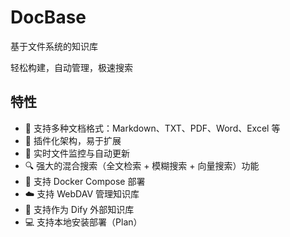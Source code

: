 # DocBase

基于文件系统的知识库

轻松构建，自动管理，极速搜索

## 特性

- 📂 支持多种文档格式：Markdown、TXT、PDF、Word、Excel 等
- 🧩 插件化架构，易于扩展
- 🚀 实时文件监控与自动更新
- 🔍 强大的混合搜索（全文检索 + 模糊搜索 + 向量搜索）功能
- 🐳 支持 Docker Compose 部署
- ☁️ 支持 WebDAV 管理知识库
- 🔌 支持作为 Dify 外部知识库
- 💻 支持本地安装部署（Plan）

<!-- 基本 -->
<!-- TODO webdav 验证 -->
<!-- TODO 前端过 bearer 验证 -->
<!-- TODO 上架 1panel -->
<!-- TODO 文档和网站 -->

<!-- 下一步区域 -->
<!-- TDDO 扫描、监视、访问读取合为一个文件系统插件 -->

<!-- 工程化 -->
<!-- TODO 单元测试 -->
<!-- TODO 打点日志 -->

<!-- 功能 -->
<!-- TODO 插件管理 API -->
<!-- TODO 多模态文档加载器、流式加载文档(使用https://llm-tools.mintlify.app/components/data-sources/overview) -->

<!-- 性能优化 -->
<!-- TODO 校验 doc hash 是否存在放到 docloader 执行前 -->

<!-- 客户端版 -->
<!-- 动态选择知识库目录功能 -->
<!-- 本地自动部署 meilisearch -->
<!-- 作为 cherry studio 外部知识库 -->

<!-- 企业版 -->
<!-- 多知识库管理 -->
<!-- 知识库粒度的权限管理（webdav权限+搜索权限控制） -->
<!-- 知识库分享、挂载 -->
<!-- OIDC 认证 -->
